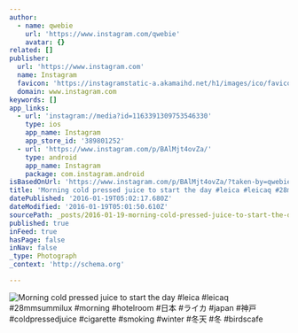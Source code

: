 ```yaml
---
author:
  - name: qwebie
    url: 'https://www.instagram.com/qwebie'
    avatar: {}
related: []
publisher:
  url: 'https://www.instagram.com'
  name: Instagram
  favicon: 'https://instagramstatic-a.akamaihd.net/h1/images/ico/favicon.ico/7cdab0872b15.ico'
  domain: www.instagram.com
keywords: []
app_links:
  - url: 'instagram://media?id=1163391309753546330'
    type: ios
    app_name: Instagram
    app_store_id: '389801252'
  - url: 'https://www.instagram.com/p/BAlMjt4ovZa/'
    type: android
    app_name: Instagram
    package: com.instagram.android
isBasedOnUrl: 'https://www.instagram.com/p/BAlMjt4ovZa/?taken-by=qwebie'
title: 'Morning cold pressed juice to start the day #leica #leicaq #28mmsummilux #morning #hotelroom #日本 #ライカ #japan #神戸 #coldpressedjuice #cigarette #smoking #winter #冬天 #冬 #birdscafe'
datePublished: '2016-01-19T05:02:17.680Z'
dateModified: '2016-01-19T05:01:50.610Z'
sourcePath: _posts/2016-01-19-morning-cold-pressed-juice-to-start-the-day-leica-leicaq.md
published: true
inFeed: true
hasPage: false
inNav: false
_type: Photograph
_context: 'http://schema.org'

---
```

![Morning cold pressed juice to start the day &num;leica &num;leicaq &num;28mmsummilux &num;morning &num;hotelroom &num;日本 &num;ライカ &num;japan &num;神戸 &num;coldpressedjuice &num;cigarette &num;smoking &num;winter &num;冬天 &num;冬 &num;birdscafe](https://scontent.cdninstagram.com/hphotos-xat1/t51.2885-15/sh0.08/e35/p640x640/12543177_1697301833817948_433747223_n.jpg)